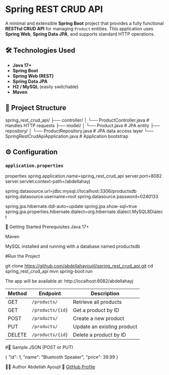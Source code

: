 # Spring REST CRUD API

A minimal and extensible **Spring Boot** project that provides a fully functional **RESTful CRUD API** for managing `Product` entities. This application uses **Spring Web**, **Spring Data JPA**, and supports standard HTTP operations.

## 🛠️ Technologies Used

- **Java 17+**
- **Spring Boot**
- **Spring Web (REST)**
- **Spring Data JPA**
- **H2 / MySQL** (easily switchable)
- **Maven**

## 📁 Project Structure

spring_rest_crud_api/
├── controller/
│ └── ProductController.java # Handles HTTP requests
├── model/
│ └── Product.java # JPA entity
├── repository/
│ └── ProductRepository.java # JPA data access layer
└── SpringRestCrudApiApplication.java # Application bootstrap


## ⚙️ Configuration

### `application.properties`

properties
spring.application.name=spring_rest_crud_api
server.port=8082
server.servlet.context-path=/abdellahayj

spring.datasource.url=jdbc:mysql://localhost:3306/productsdb
spring.datasource.username=root
spring.datasource.password=0240133

spring.jpa.hibernate.ddl-auto=update
spring.jpa.show-sql=true
spring.jpa.properties.hibernate.dialect=org.hibernate.dialect.MySQL8Dialect

🚀 Getting Started
Prerequisites
Java 17+

Maven

MySQL installed and running with a database named productsdb

#Run the Project

git clone https://github.com/abdellahayoujil/spring_rest_crud_api.git
cd spring_rest_crud_api
mvn spring-boot:run

The app will be available at:
http://localhost:8082/abdellahayj

| Method | Endpoint         | Description                |
| ------ | ---------------- | -------------------------- |
| GET    | `/products/`     | Retrieve all products      |
| GET    | `/products/{id}` | Get a product by ID        |
| POST   | `/products/`     | Create a new product       |
| PUT    | `/products/`     | Update an existing product |
| DELETE | `/products/{id}` | Delete a product by ID     |


#🔖 Sample JSON (POST or PUT)

{
  "id": 1,
  "name": "Bluetooth Speaker",
  "price": 39.99
}


🧑‍💻 Author
Abdellah Ayoujil
📎 [GitHub Profile](https://github.com/abdellahayoujil)

